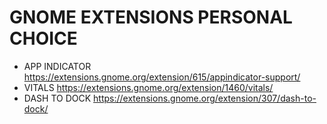# GNOME EXTENSIONS PERSONAL CHOICE

- APP INDICATOR https://extensions.gnome.org/extension/615/appindicator-support/
- VITALS https://extensions.gnome.org/extension/1460/vitals/
- DASH TO DOCK https://extensions.gnome.org/extension/307/dash-to-dock/

